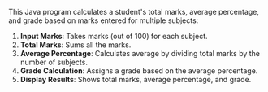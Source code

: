 This Java program calculates a student's total marks, average percentage, and grade based on marks entered for multiple subjects:

1. **Input Marks**: Takes marks (out of 100) for each subject.
2. **Total Marks**: Sums all the marks.
3. **Average Percentage**: Calculates average by dividing total marks by the number of subjects.
4. **Grade Calculation**: Assigns a grade based on the average percentage.
5. **Display Results**: Shows total marks, average percentage, and grade.
